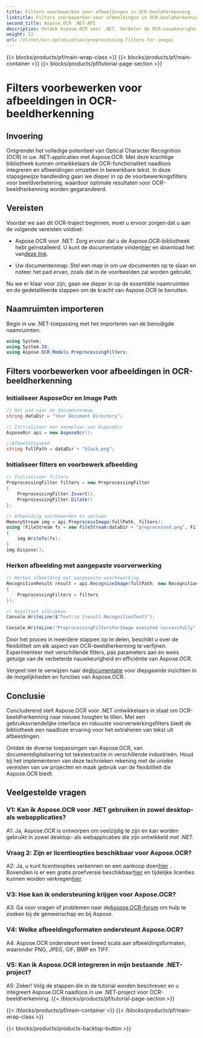 ```yaml
---
title: Filters voorbewerken voor afbeeldingen in OCR-beeldherkenning
linktitle: Filters voorbewerken voor afbeeldingen in OCR-beeldherkenning
second_title: Aspose.OCR .NET-API
description: Ontdek Aspose.OCR voor .NET. Verbeter de OCR-nauwkeurigheid met voorverwerkingsfilters. Download nu voor naadloze integratie.
weight: 12
url: /nl/net/ocr-optimization/preprocessing-filters-for-image/
---
```


{{< blocks/products/pf/main-wrap-class >}}
{{< blocks/products/pf/main-container >}}
{{< blocks/products/pf/tutorial-page-section >}}

# Filters voorbewerken voor afbeeldingen in OCR-beeldherkenning

## Invoering

Ontgrendel het volledige potentieel van Optical Character Recognition (OCR) in uw .NET-applicaties met Aspose.OCR. Met deze krachtige bibliotheek kunnen ontwikkelaars de OCR-functionaliteit naadloos integreren en afbeeldingen omzetten in bewerkbare tekst. In deze stapsgewijze handleiding gaan we dieper in op de voorbewerkingsfilters voor beeldverbetering, waardoor optimale resultaten voor OCR-beeldherkenning worden gegarandeerd.

## Vereisten

Voordat we aan dit OCR-traject beginnen, moet u ervoor zorgen dat u aan de volgende vereisten voldoet:

-  Aspose.OCR voor .NET: Zorg ervoor dat u de Aspose.OCR-bibliotheek hebt geïnstalleerd. U kunt de documentatie vinden[hier](https://reference.aspose.com/ocr/net/) en download het van[deze link](https://releases.aspose.com/ocr/net/).

- Uw documentenmap: Stel een map in om uw documenten op te slaan en noteer het pad ervan, zoals dat in de voorbeelden zal worden gebruikt.

Nu we er klaar voor zijn, gaan we dieper in op de essentiële naamruimten en de gedetailleerde stappen om de kracht van Aspose.OCR te benutten.

## Naamruimten importeren

Begin in uw .NET-toepassing met het importeren van de benodigde naamruimten:

```csharp
using System;
using System.IO;
using Aspose.OCR.Models.PreprocessingFilters;
```

## Filters voorbewerken voor afbeeldingen in OCR-beeldherkenning

### Initialiseer AsposeOcr en Image Path

```csharp
// Het pad naar de documentenmap.
string dataDir = "Your Document Directory";

// Initialiseer een exemplaar van AsposeOcr
AsposeOcr api = new AsposeOcr();

//Afbeeldingspad
string fullPath = dataDir + "black.png";
```

### Initialiseer filters en voorbewerk afbeelding

```csharp
// Initialiseer filters
PreprocessingFilter filters = new PreprocessingFilter
{
    PreprocessingFilter.Invert(),
    PreprocessingFilter.Dilate()
};

// Afbeelding voorbewerken en opslaan
MemoryStream img = api.PreprocessImage(fullPath, filters);
using (FileStream fs = new FileStream(dataDir + "preprocessed.png", FileMode.OpenOrCreate))
{
    img.WriteTo(fs);
}
img.Dispose();
```

### Herken afbeelding met aangepaste voorverwerking

```csharp
// Herken afbeelding met aangepaste voorbewerking
RecognitionResult result = api.RecognizeImage(fullPath, new RecognitionSettings
{
    PreprocessingFilters = filters
});

// Resultaat afdrukken
Console.WriteLine($"Text:\n {result.RecognitionText}");

Console.WriteLine("PreprocessingFiltersForImage executed successfully");
```

Door het proces in meerdere stappen op te delen, beschikt u over de flexibiliteit om elk aspect van OCR-beeldherkenning te verfijnen. Experimenteer met verschillende filters, pas parameters aan en wees getuige van de verbeterde nauwkeurigheid en efficiëntie van Aspose.OCR.

 Vergeet niet te verwijzen naar de[documentatie](https://reference.aspose.com/ocr/net/) voor diepgaande inzichten in de mogelijkheden en functies van Aspose.OCR.

## Conclusie

Concluderend stelt Aspose.OCR voor .NET ontwikkelaars in staat om OCR-beeldherkenning naar nieuwe hoogten te tillen. Met een gebruiksvriendelijke interface en robuuste voorverwerkingsfilters biedt de bibliotheek een naadloze ervaring voor het extraheren van tekst uit afbeeldingen.

Ontdek de diverse toepassingen van Aspose.OCR, van documentdigitalisering tot tekstextractie in verschillende industrieën. Houd bij het implementeren van deze technieken rekening met de unieke vereisten van uw projecten en maak gebruik van de flexibiliteit die Aspose.OCR biedt.


## Veelgestelde vragen

### V1: Kan ik Aspose.OCR voor .NET gebruiken in zowel desktop- als webapplicaties?

A1: Ja, Aspose.OCR is ontworpen om veelzijdig te zijn en kan worden gebruikt in zowel desktop- als webapplicaties die zijn ontwikkeld met .NET.

### Vraag 2: Zijn er licentieopties beschikbaar voor Aspose.OCR?

 A2: Ja, u kunt licentieopties verkennen en een aankoop doen[hier](https://purchase.aspose.com/buy) . Bovendien is er een gratis proefversie beschikbaar[hier](https://releases.aspose.com/) en tijdelijke licenties kunnen worden verkregen[hier](https://purchase.aspose.com/temporary-license/).

### V3: Hoe kan ik ondersteuning krijgen voor Aspose.OCR?

A3: Ga voor vragen of problemen naar de[Aspose.OCR-forum](https://forum.aspose.com/c/ocr/16) om hulp te zoeken bij de gemeenschap en bij Aspose.

### V4: Welke afbeeldingsformaten ondersteunt Aspose.OCR?

A4: Aspose.OCR ondersteunt een breed scala aan afbeeldingsformaten, waaronder PNG, JPEG, GIF, BMP en TIFF.

### V5: Kan ik Aspose.OCR integreren in mijn bestaande .NET-project?

A5: Zeker! Volg de stappen die in de tutorial worden beschreven en u integreert Aspose.OCR naadloos in uw .NET-project voor OCR-beeldherkenning.
{{< /blocks/products/pf/tutorial-page-section >}}

{{< /blocks/products/pf/main-container >}}
{{< /blocks/products/pf/main-wrap-class >}}

{{< blocks/products/products-backtop-button >}}
